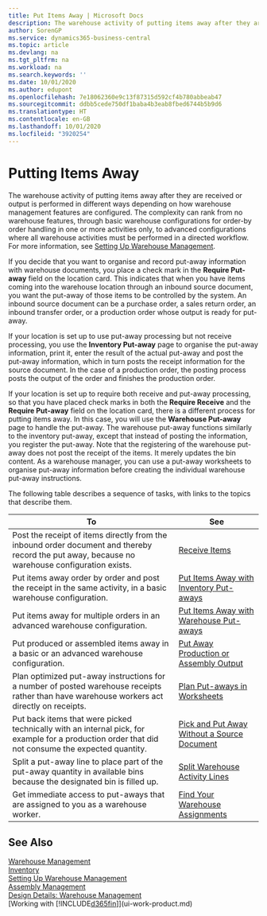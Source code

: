 ```yaml
---
title: Put Items Away | Microsoft Docs
description: The warehouse activity of putting items away after they are received or output is performed in different ways depending on how warehouse management features are configured.
author: SorenGP
ms.service: dynamics365-business-central
ms.topic: article
ms.devlang: na
ms.tgt_pltfrm: na
ms.workload: na
ms.search.keywords: ''
ms.date: 10/01/2020
ms.author: edupont
ms.openlocfilehash: 7e18062360e9c13f87315d592cf4b780abbeab47
ms.sourcegitcommit: ddbb5cede750df1baba4b3eab8fbed6744b5b9d6
ms.translationtype: HT
ms.contentlocale: en-GB
ms.lasthandoff: 10/01/2020
ms.locfileid: "3920254"
---
```

# <a name="putting-items-away"></a>Putting Items Away
The warehouse activity of putting items away after they are received or output is performed in different ways depending on how warehouse management features are configured. The complexity can rank from no warehouse features, through basic warehouse configurations for order-by order handling in one or more activities only, to advanced configurations where all warehouse activities must be performed in a directed workflow. For more information, see [Setting Up Warehouse Management](warehouse-setup-warehouse.md).

If you decide that you want to organise and record put-away information with warehouse documents, you place a check mark in the **Require Put-away** field on the location card. This indicates that when you have items coming into the warehouse location through an inbound source document, you want the put-away of those items to be controlled by the system. An inbound source document can be a purchase order, a sales return order, an inbound transfer order, or a production order whose output is ready for put-away.  

If your location is set up to use put-away processing but not receive processing, you use the **Inventory Put-away** page to organise the put-away information, print it, enter the result of the actual put-away and post the put-away information, which in turn posts the receipt information for the source document. In the case of a production order, the posting process posts the output of the order and finishes the production order.

If your location is set up to require both receive and put-away processing, so that you have placed check marks in both the **Require Receive** and the **Require Put-away** field on the location card, there is a different process for putting items away. In this case, you will use the **Warehouse Put-away** page to handle the put-away. The warehouse put-away functions similarly to the inventory put-away, except that instead of posting the information, you register the put-away. Note that the registering of the warehouse put-away does not post the receipt of the items. It merely updates the bin content. As a warehouse manager, you can use a put-away worksheets to organise put-away information before creating the individual warehouse put-away instructions.

The following table describes a sequence of tasks, with links to the topics that describe them.   

|**To**|**See**|  
|------------|-------------|  
|Post the receipt of items directly from the inbound order document and thereby record the put away, because no warehouse configuration exists.|[Receive Items](warehouse-how-receive-items.md)|  
|Put items away order by order and post the receipt in the same activity, in a basic warehouse configuration.|[Put Items Away with Inventory Put-aways](warehouse-how-to-put-items-away-with-inventory-put-aways.md)|  
|Put items away for multiple orders in an advanced warehouse configuration.|[Put Items Away with Warehouse Put-aways](warehouse-how-to-put-items-away-with-warehouse-put-aways.md)|  
|Put produced or assembled items away in a basic or an advanced warehouse configuration.|[Put Away Production or Assembly Output](warehouse-how-to-put-away-production-output.md)|
|Plan optimized put-away instructions for a number of posted warehouse receipts rather than have warehouse workers act directly on receipts.|[Plan Put-aways in Worksheets](warehouse-how-to-plan-put-aways-in-worksheets.md)|  
|Put back items that were picked technically with an internal pick, for example for a production order that did not consume the expected quantity.|[Pick and Put Away Without a Source Document](warehouse-how-to-create-put-aways-from-internal-put-aways.md)|
|Split a put-away line to place part of the put-away quantity in available bins because the designated bin is filled up.|[Split Warehouse Activity Lines](warehouse-how-to-split-warehouse-activity-lines.md)|
|Get immediate access to put-aways that are assigned to you as a warehouse worker.|[Find Your Warehouse Assignments](warehouse-how-to-find-your-warehouse-assignments.md)|    

## <a name="see-also"></a>See Also  
[Warehouse Management](warehouse-manage-warehouse.md)  
[Inventory](inventory-manage-inventory.md)  
[Setting Up Warehouse Management](warehouse-setup-warehouse.md)     
[Assembly Management](assembly-assemble-items.md)    
[Design Details: Warehouse Management](design-details-warehouse-management.md)  
[Working with [!INCLUDE[d365fin](includes/d365fin_md.md)]](ui-work-product.md)  
